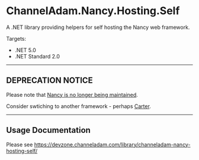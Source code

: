 # ChannelAdam.Nancy.Hosting.Self

A .NET library providing helpers for self hosting the Nancy web framework.

Targets:

- .NET 5.0
- .NET Standard 2.0

---

## DEPRECATION NOTICE

Please note that [Nancy is no longer being maintained](https://github.com/NancyFx/Nancy#-announcement----nancy-is-no-longer-being-maintained).

Consider swtiching to another framework - perhaps [Carter](https://github.com/CarterCommunity/Carter).

---

## Usage Documentation

Please see https://devzone.channeladam.com/library/channeladam-nancy-hosting-self/
